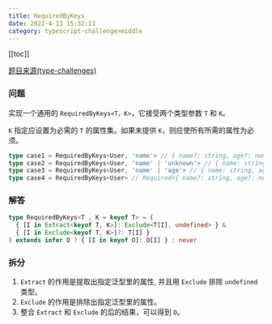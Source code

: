 ```yaml
---
title: RequiredByKeys
date: 2022-4-13 15:32:11
category: typescript-challenge>middle
---
```


[[toc]]

[题目来源(type-challenges)](https://github.com/type-challenges/type-challenges/blob/master/questions/2759-medium-requiredbykeys/README.md)

### 问题

实现一个通用的 `RequiredByKeys<T，K>`，它接受两个类型参数 `T` 和 `K`。

`K` 指定应设置为必需的 `T` 的属性集。如果未提供 `K`，则应使所有所需的属性为必须。

```typescript
type case1 = RequiredByKeys<User, 'name'> // { name?: string, age?: number, address?: string}
type case2 = RequiredByKeys<User, 'name' | 'unknown'> // { name: string, age?: number, address?: string}
type case3 = RequiredByKeys<User, 'name' | 'age'> // { name: string, age: number, address?: string}
type case4 = RequiredByKeys<User> // Required<{ name?: string, age?: number, address?: string}>
```

### 解答

```typescript
type RequiredByKeys<T , K = keyof T> = (
  { [I in Extract<keyof T, K>]: Exclude<T[I], undefined> } & 
  { [I in Exclude<keyof T, K>]?: T[I] }
) extends infer O ? { [I in keyof O]: O[I] } : never
```

### 拆分
1. `Extract` 的作用是提取出指定泛型里的属性, 并且用 `Exclude` 排除 `undefined` 类型。
2. `Exclude` 的作用是排除出指定泛型里的属性。
3. 整合 `Extract` 和 `Exclude` 的后的结果，可以得到 `O`。
